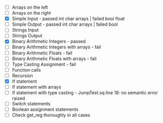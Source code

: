 - [ ] Arrays on the left
- [ ] Arrays on the right
- [x] Simple Input - passed int char arrays | failed bool float
- [ ] Simple Output - passed int char arrays | failed bool
- [ ] Strings Input
- [ ] Strings Output
- [x] Binary Arithmetic Integers - passed
- [ ] Binary Arithmetic Integers with arrays - fail
- [ ] Binary Arithmetic Floats - fail
- [ ] Binary Arithmetic Floats with arrays - fail
- [ ] Type Casting Assignment - fail
- [ ] Function calls
- [ ] Recursion
- [x] If statement
- [ ] If statement with arrays
- [ ] If statement with type casting - JumpTest.sq line 18: no semantic error raised
- [ ] Switch statements
- [ ] Boolean assignment statements
- [ ] Check get_reg thoroughly in all cases